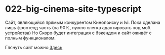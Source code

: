# 022-big-cinema-site-typescript

Сайт, являющийся прямым конкурентом Кинопоиску и Ivi.
Пока сделана лишь фронтенд часть (на 90%, нужно слегка адаптировать под моб. устройства)
Но Скоро будет интеграция с бэкендом и сайт оживёт с полным функционалом.

Глянуть сайт можно [Здесь](https://bebrafilms.vercel.app) 